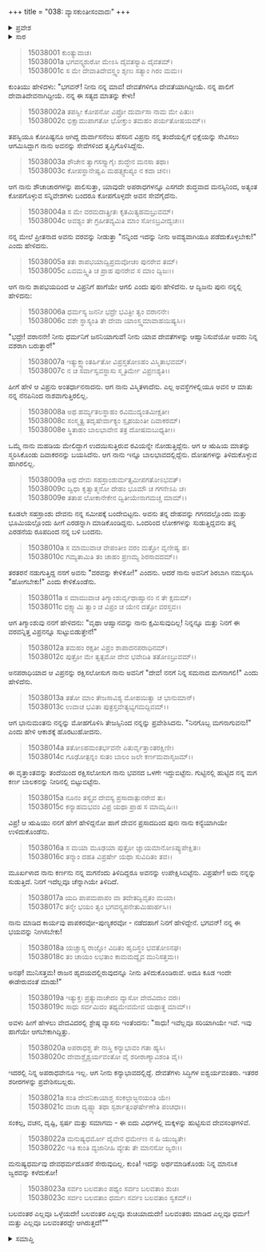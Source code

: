 +++
title = "038: ವ್ಯಾಸಕುಂತೀಸಂವಾದಃ"
+++

<details><summary>ಪ್ರವೇಶ</summary>


।।   ಓಂ ಓಂ ನಮೋ ನಾರಾಯಣಾಯ।।   ಶ್ರೀ ವೇದವ್ಯಾಸಾಯ ನಮಃ ।।

ಶ್ರೀ ಕೃಷ್ಣದ್ವೈಪಾಯನ ವೇದವ್ಯಾಸ ವಿರಚಿತ  

**ಶ್ರೀ ಮಹಾಭಾರತ**

**ಆಶ್ರಮವಾಸಿಕ ಪರ್ವ**

**ಪುತ್ರದರ್ಶನ ಪರ್ವ**

**ಅಧ್ಯಾಯ 38**


</details>

<details><summary>ಸಾರ</summary>

ಕುಂತೀ ಮತ್ತು ವ್ಯಾಸರ ಸಂವಾದ (1-23).


</details>

> 15038001 ಕುಂತ್ಯುವಾಚ।  
15038001a ಭಗವನ್ಶ್ವಶುರೋ ಮೇಽಸಿ ದೈವತಸ್ಯಾಪಿ ದೈವತಮ್।  
15038001c ಸ ಮೇ ದೇವಾತಿದೇವಸ್ತ್ವಂ ಶೃಣು ಸತ್ಯಾಂ ಗಿರಂ ಮಮ।।

ಕುಂತಿಯು ಹೇಳಿದಳು: "ಭಗವನ್! ನೀನು ನನ್ನ ಮಾವ! ದೇವತೆಗಳಿಗೂ ದೇವತೆಯಾಗಿದ್ದೀಯೆ. ನನ್ನ ಪಾಲಿಗೆ ದೇವಾತಿದೇವನಾಗಿದ್ದೀಯೆ. ನನ್ನ ಈ ಸತ್ಯದ ಮಾತನ್ನು ಕೇಳು!

> 15038002a ತಪಸ್ವೀ ಕೋಪನೋ ವಿಪ್ರೋ ದುರ್ವಾಸಾ ನಾಮ ಮೇ ಪಿತುಃ।  
15038002c ಭಿಕ್ಷಾಮುಪಾಗತೋ ಭೋಕ್ತುಂ ತಮಹಂ ಪರ್ಯತೋಷಯಮ್।।

ತಪಸ್ವಿಯೂ ಕೋಪಿಷ್ಟನೂ ಆಗಿದ್ದ ದುರ್ವಾಸನೆಂಬ ಹೆಸರಿನ ವಿಪ್ರನು ನನ್ನ ತಂದೆಯಲ್ಲಿಗೆ ಭಿಕ್ಷೆಯನ್ನು ಸೇವಿಸಲು ಆಗಮಿಸಿದ್ದಾಗ ನಾನು ಅವನನ್ನು ಸೇವೆಗಳಿಂದ ತೃಪ್ತಿಗೊಳಿಸಿದ್ದೆನು.

> 15038003a ಶೌಚೇನ ತ್ವಾಗಸಸ್ತ್ಯಾಗೈಃ ಶುದ್ಧೇನ ಮನಸಾ ತಥಾ।  
15038003c ಕೋಪಸ್ಥಾನೇಷ್ವಪಿ ಮಹತ್ಸ್ವಕುಪ್ಯಂ ನ ಕದಾ ಚನ।।

ಆಗ ನಾನು ಶೌಚಾಚಾರಗಳನ್ನು ಪಾಲಿಸುತ್ತಾ, ಯಾವುದೇ ಅಪರಾಧಗಳನ್ನೂ ಎಸಗದೇ ಶುದ್ಧವಾದ ಮನಸ್ಸಿನಿಂದ, ಅತ್ಯಂತ ಕೋಪಗೊಳ್ಳುವ ಸನ್ನಿವೇಶಗಳು ಬಂದರೂ ಕೋಪಗೊಳ್ಳದೇ ಅವನ ಸೇವೆಗೈದೆನು.

> 15038004a ಸ ಮೇ ವರಮದಾತ್ಪ್ರೀತಃ ಕೃತಮಿತ್ಯಹಮಬ್ರುವಮ್।  
15038004c ಅವಶ್ಯಂ ತೇ ಗ್ರಹೀತವ್ಯಮಿತಿ ಮಾಂ ಸೋಽಬ್ರವೀದ್ವಚಃ।।

ನನ್ನ ಮೇಲೆ ಪ್ರೀತನಾದ ಅವನು ವರವನ್ನು ನೀಡುತ್ತಾ "ನನ್ನಿಂದ ಇದನ್ನು ನೀನು ಅವಶ್ಯವಾಗಿಯೂ ಪಡೆದುಕೊಳ್ಳಬೇಕು!" ಎಂದು ಹೇಳಿದನು.

> 15038005a ತತಃ ಶಾಪಭಯಾದ್ವಿಪ್ರಮವೋಚಂ ಪುನರೇವ ತಮ್।  
15038005c ಏವಮಸ್ತ್ವಿತಿ ಚ ಪ್ರಾಹ ಪುನರೇವ ಸ ಮಾಂ ದ್ವಿಜಃ।।

ಆಗ ನಾನು ಶಾಪಭಯದಿಂದ ಆ ವಿಪ್ರನಿಗೆ ಹಾಗೆಯೇ ಆಗಲಿ ಎಂದು ಪುನಃ ಹೇಳಿದೆನು. ಆ ದ್ವಿಜನು ಪುನಃ ನನ್ನಲ್ಲಿ ಹೇಳಿದನು:

> 15038006a ಧರ್ಮಸ್ಯ ಜನನೀ ಭದ್ರೇ ಭವಿತ್ರೀ ತ್ವಂ ವರಾನನೇ।  
15038006c ವಶೇ ಸ್ಥಾಸ್ಯಂತಿ ತೇ ದೇವಾ ಯಾಂಸ್ತ್ವಮಾವಾಹಯಿಷ್ಯಸಿ।।

"ಭದ್ರೇ! ವರಾನನೇ! ನೀನು ಧರ್ಮನಿಗೆ ಜನನಿಯಾಗುವೆ! ನೀನು ಯಾವ ದೇವತೆಗಳನ್ನು ಆಹ್ವಾನಿಸುವೆಯೋ ಅವರು ನಿನ್ನ ವಶರಾಗಿ ಬರುತ್ತಾರೆ!"

> 15038007a ಇತ್ಯುಕ್ತ್ವಾಂತರ್ಹಿತೋ ವಿಪ್ರಸ್ತತೋಽಹಂ ವಿಸ್ಮಿತಾಭವಮ್।  
15038007c ನ ಚ ಸರ್ವಾಸ್ವವಸ್ಥಾಸು ಸ್ಮೃತಿರ್ಮೇ ವಿಪ್ರಣಶ್ಯತಿ।।

ಹೀಗೆ ಹೇಳಿ ಆ ವಿಪ್ರನು ಅಂತರ್ಧಾನನಾದನು. ಆಗ ನಾನು ವಿಸ್ಮಿತಳಾದೆನು. ಎಲ್ಲ ಅವಸ್ಥೆಗಳಲ್ಲಿಯೂ ಅವನ ಆ ಮಾತು ನನ್ನ ನೆನಪಿನಿಂದ ನಾಶವಾಗುತ್ತಿರಲಿಲ್ಲ.

> 15038008a ಅಥ ಹರ್ಮ್ಯತಲಸ್ಥಾಹಂ ರವಿಮುದ್ಯಂತಮೀಕ್ಷತೀ।  
15038008c ಸಂಸ್ಮೃತ್ಯ ತದೃಷೇರ್ವಾಕ್ಯಂ ಸ್ಪೃಹಯಂತೀ ದಿವಾಕರಮ್।  
15038008e ಸ್ಥಿತಾಹಂ ಬಾಲಭಾವೇನ ತತ್ರ ದೋಷಮಬುಧ್ಯತೀ।।

ಒಮ್ಮೆ ನಾನು ಮಹಡಿಯ ಮೇಲಿದ್ದಾಗ ಉದಯಿಸುತ್ತಿರುವ ರವಿಯನ್ನೇ ನೋಡುತ್ತಿದ್ದೆನು. ಆಗ ಆ ಋಷಿಯ ಮಾತನ್ನು ಸ್ಮರಿಸಿಕೊಂಡು ದಿವಾಕರನನ್ನು ಬಯಸಿದೆನು. ಆಗ ನಾನು ಇನ್ನೂ ಬಾಲಭಾವದಲ್ಲಿದ್ದೆನು. ದೋಷಗಳನ್ನು ತಿಳಿದುಕೊಳ್ಳುವ ಹಾಗಿರಲಿಲ್ಲ.

> 15038009a ಅಥ ದೇವಃ ಸಹಸ್ರಾಂಶುರ್ಮತ್ಸಮೀಪಗತೋಽಭವತ್।  
15038009c ದ್ವಿಧಾ ಕೃತ್ವಾತ್ಮನೋ ದೇಹಂ ಭೂಮೌ ಚ ಗಗನೇಽಪಿ ಚ।  
15038009e ತತಾಪ ಲೋಕಾನೇಕೇನ ದ್ವಿತೀಯೇನಾಗಮಚ್ಚ ಮಾಮ್।।

ಕೂಡಲೇ ಸಹಸ್ರಾಂಶು ದೇವನು ನನ್ನ ಸಮೀಪಕ್ಕೆ ಬಂದೇಬಿಟ್ಟನು. ಅವನು ತನ್ನ ದೇಹವನ್ನು ಗಗನದಲ್ಲೊಂದು ಮತ್ತು ಭೂಮಿಯಲ್ಲೊಂದು ಹೀಗೆ ಎರಡನ್ನಾಗಿ ಮಾಡಿಕೊಂಡಿದ್ದನು. ಒಂದರಿಂದ ಲೋಕಗಳನ್ನು ಸುಡುತ್ತಿದ್ದವನು ತನ್ನ ಎರಡನೆಯ ರೂಪದಿಂದ ನನ್ನ ಬಳಿ ಬಂದನು.

> 15038010a ಸ ಮಾಮುವಾಚ ವೇಪಂತೀಂ ವರಂ ಮತ್ತೋ ವೃಣೀಷ್ವ ಹ।  
15038010c ಗಮ್ಯತಾಮಿತಿ ತಂ ಚಾಹಂ ಪ್ರಣಮ್ಯ ಶಿರಸಾವದಮ್।।

ತರತರನೆ ನಡುಗುತ್ತಿದ್ದ ನನಗೆ ಅವನು "ವರವನ್ನು ಕೇಳಿಕೋ!" ಎಂದನು. ಆದರೆ ನಾನು ಅವನಿಗೆ ಶಿರಬಾಗಿ ನಮಸ್ಕರಿಸಿ "ಹೋಗಬೇಕು!" ಎಂದು ಕೇಳಿಕೊಂಡೆನು.

> 15038011a ಸ ಮಾಮುವಾಚ ತಿಗ್ಮಾಂಶುರ್ವೃಥಾಹ್ವಾನಂ ನ ತೇ ಕ್ಷಮಮ್।  
15038011c ಧಕ್ಷ್ಯಾಮಿ ತ್ವಾಂ ಚ ವಿಪ್ರಂ ಚ ಯೇನ ದತ್ತೋ ವರಸ್ತವ।।

ಆಗ ತಿಗ್ಮಾಂಶುವು ನನಗೆ ಹೇಳಿದನು: "ವೃಥಾ ಆಹ್ವಾನವನ್ನು ನಾನು ಕ್ಷಮಿಸುವುದಿಲ್ಲ! ನಿನ್ನನ್ನೂ ಮತ್ತು ನಿನಗೆ ಈ ವರವನ್ನಿತ್ತ ವಿಪ್ರನನ್ನೂ ಸುಟ್ಟುಬಿಡುತ್ತೇನೆ!"

> 15038012a ತಮಹಂ ರಕ್ಷತೀ ವಿಪ್ರಂ ಶಾಪಾದನಪರಾಧಿನಮ್।  
15038012c ಪುತ್ರೋ ಮೇ ತ್ವತ್ಸಮೋ ದೇವ ಭವೇದಿತಿ ತತೋಽಬ್ರುವಮ್।।

ಅನಪರಾಧಿಯಾದ ಆ ವಿಪ್ರನನ್ನು ರಕ್ಷಿಸಲೋಸುಗ ನಾನು ಅವನಿಗೆ "ದೇವ! ನನಗೆ ನಿನ್ನ ಸಮನಾದ ಮಗನಾಗಲಿ!" ಎಂದು ಹೇಳಿದೆನು.

> 15038013a ತತೋ ಮಾಂ ತೇಜಸಾವಿಶ್ಯ ಮೋಹಯಿತ್ವಾ ಚ ಭಾನುಮಾನ್।  
15038013c ಉವಾಚ ಭವಿತಾ ಪುತ್ರಸ್ತವೇತ್ಯಭ್ಯಗಮದ್ದಿವಮ್।।

ಆಗ ಭಾನುಮಂತನು ನನ್ನನ್ನು ಮೋಹಗೊಳಿಸಿ ತೇಜಸ್ಸಿನಿಂದ ನನ್ನನ್ನು ಪ್ರವೇಶಿಸಿದನು. "ನಿನಗೊಬ್ಬ ಮಗನಾಗುವನು!" ಎಂದು ಹೇಳಿ ಆಕಾಶಕ್ಕೆ ಹೊರಟುಹೋದನು.

> 15038014a ತತೋಽಹಮಂತರ್ಭವನೇ ಪಿತುರ್ವೃತ್ತಾಂತರಕ್ಷಿಣೀ।  
15038014c ಗೂಢೋತ್ಪನ್ನಂ ಸುತಂ ಬಾಲಂ ಜಲೇ ಕರ್ಣಮವಾಸೃಜಮ್।।

ಈ ವೃತ್ತಾಂತವನ್ನು ತಂದೆಯಿಂದ ರಕ್ಷಿಸಲೋಸುಗ ನಾನು ಭವನದ ಒಳಗೇ ಇದ್ದುಬಿಟ್ಟೆನು. ಗುಟ್ಟಿನಲ್ಲಿ ಹುಟ್ಟಿದ ನನ್ನ ಮಗ ಕರ್ಣ ಬಾಲಕನನ್ನು ನೀರಿನಲ್ಲಿ ಬಿಟ್ಟುಬಿಟ್ಟೆನು.

> 15038015a ನೂನಂ ತಸ್ಯೈವ ದೇವಸ್ಯ ಪ್ರಸಾದಾತ್ಪುನರೇವ ತು।  
15038015c ಕನ್ಯಾಹಮಭವಂ ವಿಪ್ರ ಯಥಾ ಪ್ರಾಹ ಸ ಮಾಮೃಷಿಃ।।

ವಿಪ್ರ! ಆ ಋಷಿಯು ನನಗೆ ಹೇಗೆ ಹೇಳಿದ್ದನೋ ಹಾಗೆ ದೇವನ ಪ್ರಸಾದದಿಂದ ಪುನಃ ನಾನು ಕನ್ಯೆಯಾಗಿಯೇ ಉಳಿದುಕೊಂಡೆನು.

> 15038016a ಸ ಮಯಾ ಮೂಢಯಾ ಪುತ್ರೋ ಜ್ಞಾಯಮಾನೋಽಪ್ಯುಪೇಕ್ಷಿತಃ।  
15038016c ತನ್ಮಾಂ ದಹತಿ ವಿಪ್ರರ್ಷೇ ಯಥಾ ಸುವಿದಿತಂ ತವ।।

ಮೂರ್ಖಳಾದ ನಾನು ಕರ್ಣನು ನನ್ನ ಮಗನೆಂದು ತಿಳಿದಿದ್ದರೂ ಅವನನ್ನು ಉಪೇಕ್ಷಿಸಿಬಿಟ್ಟೆನು. ವಿಪ್ರರ್ಷೇ! ಅದು ನನ್ನನ್ನು ಸುಡುತ್ತಿದೆ. ನಿನಗೆ ಇದೆಲ್ಲವೂ ಚೆನ್ನಾಗಿಯೇ ತಿಳಿದಿದೆ.

> 15038017a ಯದಿ ಪಾಪಮಪಾಪಂ ವಾ ತದೇತದ್ವಿವೃತಂ ಮಯಾ।  
15038017c ತನ್ಮೇ ಭಯಂ ತ್ವಂ ಭಗವನ್ವ್ಯಪನೇತುಮಿಹಾರ್ಹಸಿ।।

ನಾನು ಮಾಡಿದ ಕಾರ್ಯವು ಪಾಪಕರವೋ-ಪುಣ್ಯಕರವೋ - ನಡೆದಹಾಗೆ ನಿನಗೆ ಹೇಳಿದ್ದೇನೆ. ಭಗವನ್! ನನ್ನ ಈ ಭಯವನ್ನು ನೀಗಿಸಬೇಕು!

> 15038018a ಯಚ್ಚಾಸ್ಯ ರಾಜ್ಞೋ ವಿದಿತಂ ಹೃದಿಸ್ಥಂ ಭವತೋಽನಘ।  
15038018c ತಂ ಚಾಯಂ ಲಭತಾಂ ಕಾಮಮದ್ಯೈವ ಮುನಿಸತ್ತಮ।।

ಅನಘ! ಮುನಿಸತ್ತಮ! ರಾಜನ ಹೃದಯದಲ್ಲಿರುವುದನ್ನೂ ನೀನು ತಿಳಿದುಕೊಂಡಿರುವೆ. ಅದೂ ಕೂಡ ಇಂದೇ ಈಡೇರುವಂತೆ ಮಾಡು!"

> 15038019a ಇತ್ಯುಕ್ತಃ ಪ್ರತ್ಯುವಾಚೇದಂ ವ್ಯಾಸೋ ವೇದವಿದಾಂ ವರಃ।  
15038019c ಸಾಧು ಸರ್ವಮಿದಂ ತಥ್ಯಮೇವಮೇವ ಯಥಾತ್ಥ ಮಾಮ್।।

ಅವಳು ಹೀಗೆ ಹೇಳಲು ವೇದವಿದರಲ್ಲಿ ಶ್ರೇಷ್ಠ ವ್ಯಾಸನು ಇಂತೆಂದನು: "ಸಾಧು! ಇವೆಲ್ಲವೂ ಸರಿಯಾಗಿಯೇ ಇವೆ. ಇವು ಹಾಗೆಯೇ ಆಗಬೇಕಾಗಿದ್ದಿತ್ತು.

> 15038020a ಅಪರಾಧಶ್ಚ ತೇ ನಾಸ್ತಿ ಕನ್ಯಾಭಾವಂ ಗತಾ ಹ್ಯಸಿ।  
15038020c ದೇವಾಶ್ಚೈಶ್ವರ್ಯವಂತೋ ವೈ ಶರೀರಾಣ್ಯಾವಿಶಂತಿ ವೈ।।

ಇದರಲ್ಲಿ ನಿನ್ನ ಅಪರಾಧವೇನೂ ಇಲ್ಲ. ಆಗ ನೀನು ಕನ್ಯಾಭಾವದಲ್ಲಿದ್ದೆ. ದೇವತೆಗಳು ಸಿದ್ಧಿಗಳ ಐಶ್ವರ್ಯವಂತರು. ಇತರರ ಶರೀರಗಳನ್ನು ಪ್ರವೇಶಿಸಬಲ್ಲರು.

> 15038021a ಸಂತಿ ದೇವನಿಕಾಯಾಶ್ಚ ಸಂಕಲ್ಪಾಜ್ಜನಯಂತಿ ಯೇ।  
15038021c ವಾಚಾ ದೃಷ್ಟ್ಯಾ ತಥಾ ಸ್ಪರ್ಶಾತ್ಸಂಘರ್ಷೇಣೇತಿ ಪಂಚಧಾ।।

ಸಂಕಲ್ಪ, ವಚನ, ದೃಷ್ಟಿ, ಸ್ಪರ್ಷ ಮತ್ತು ಸಮಾಗಮ - ಈ ಐದು ವಿಧಗಳಲ್ಲಿ ಮಕ್ಕಳನ್ನು ಹುಟ್ಟಿಸುವ ದೇವಸಂಘಗಳಿವೆ.

> 15038022a ಮನುಷ್ಯಧರ್ಮೋ ದೈವೇನ ಧರ್ಮೇಣ ನ ಹಿ ಯುಜ್ಯತೇ।  
15038022c ಇತಿ ಕುಂತಿ ವ್ಯಜಾನೀಹಿ ವ್ಯೇತು ತೇ ಮಾನಸೋ ಜ್ವರಃ।।

ಮನುಷ್ಯಧರ್ಮವು ದೇವಧರ್ಮದೊಡನೆ ಸೇರುವುದಿಲ್ಲ. ಕುಂತಿ! ಇದನ್ನು ಅರ್ಥಮಾಡಿಕೊಂಡು ನಿನ್ನ ಮಾನಸಿಕ ಜ್ವರವನ್ನು ಕಳೆದುಕೋ!

> 15038023a ಸರ್ವಂ ಬಲವತಾಂ ಪಥ್ಯಂ ಸರ್ವಂ ಬಲವತಾಂ ಶುಚಿ।  
15038023c ಸರ್ವಂ ಬಲವತಾಂ ಧರ್ಮಃ ಸರ್ವಂ ಬಲವತಾಂ ಸ್ವಕಮ್।।

ಬಲವಂತರ ಎಲ್ಲವೂ ಒಳ್ಳೆಯದೇ! ಬಲವಂತರ ಎಲ್ಲವೂ ಶುಚಿಯಾದುದೇ! ಬಲವಂತರು ಮಾಡಿದ ಎಲ್ಲವೂ ಧರ್ಮ! ಮತ್ತು ಎಲ್ಲವೂ ಬಲವಂತರದ್ದೇ ಆಗಿರುತ್ತದೆ!""


<details><summary>ಸಮಾಪ್ತಿ</summary>

ಇತಿ ಶ್ರೀಮಹಾಭಾರತೇ ಆಶ್ರಮವಾಸಿಕೇ ಪರ್ವಣಿ ಪುತ್ರದರ್ಶನಪರ್ವಣಿ ವ್ಯಾಸಕುಂತೀಸಂವಾದೇ ಅಷ್ಟತ್ರಿಂಶೋಽಧ್ಯಾಯಃ।।  
ಇದು ಶ್ರೀಮಹಾಭಾರತದಲ್ಲಿ ಆಶ್ರಮವಾಸಿಕಪರ್ವದಲ್ಲಿ ಪುತ್ರದರ್ಶನಪರ್ವದಲ್ಲಿ ವ್ಯಾಸಕುಂತೀಸಂವಾದ ಎನ್ನುವ ಮೂವತ್ತೆಂಟನೇ ಅಧ್ಯಾಯವು.


</details>
